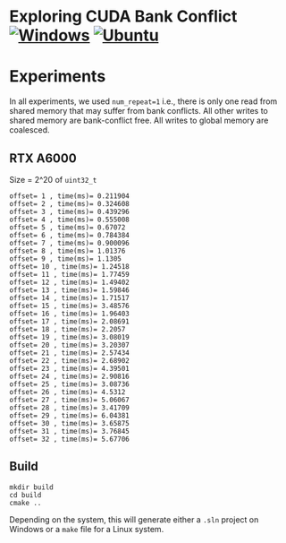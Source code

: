# Exploring CUDA Bank Conflict [![Windows](https://github.com/Ahdhn/BankConflict/actions/workflows/Windows.yml/badge.svg)](https://github.com/Ahdhn/BankConflict/actions/workflows/Windows.yml) [![Ubuntu](https://github.com/Ahdhn/BankConflict/actions/workflows/Ubuntu.yml/badge.svg)](https://github.com/Ahdhn/BankConflict/actions/workflows/Ubuntu.yml)

# Experiments 
In all experiments, we used `num_repeat=1` i.e., there is only one read from shared memory that may suffer from bank conflicts. All other writes to shared memory are bank-conflict free. All writes to global memory are coalesced.  

## RTX A6000
Size = 2^20 of `uint32_t`

``` 
offset= 1 , time(ms)= 0.211904
offset= 2 , time(ms)= 0.324608
offset= 3 , time(ms)= 0.439296
offset= 4 , time(ms)= 0.555008
offset= 5 , time(ms)= 0.67072
offset= 6 , time(ms)= 0.784384
offset= 7 , time(ms)= 0.900096
offset= 8 , time(ms)= 1.01376
offset= 9 , time(ms)= 1.1305
offset= 10 , time(ms)= 1.24518
offset= 11 , time(ms)= 1.77459
offset= 12 , time(ms)= 1.49402
offset= 13 , time(ms)= 1.59846
offset= 14 , time(ms)= 1.71517
offset= 15 , time(ms)= 3.48576
offset= 16 , time(ms)= 1.96403
offset= 17 , time(ms)= 2.08691
offset= 18 , time(ms)= 2.2057
offset= 19 , time(ms)= 3.08019
offset= 20 , time(ms)= 3.20307
offset= 21 , time(ms)= 2.57434
offset= 22 , time(ms)= 2.68902
offset= 23 , time(ms)= 4.39501
offset= 24 , time(ms)= 2.90816
offset= 25 , time(ms)= 3.08736
offset= 26 , time(ms)= 4.5312
offset= 27 , time(ms)= 5.06067
offset= 28 , time(ms)= 3.41709
offset= 29 , time(ms)= 6.04381
offset= 30 , time(ms)= 3.65875
offset= 31 , time(ms)= 3.76845
offset= 32 , time(ms)= 5.67706
``` 




## Build 

```
mkdir build
cd build 
cmake ..
```

Depending on the system, this will generate either a `.sln` project on Windows or a `make` file for a Linux system. 
